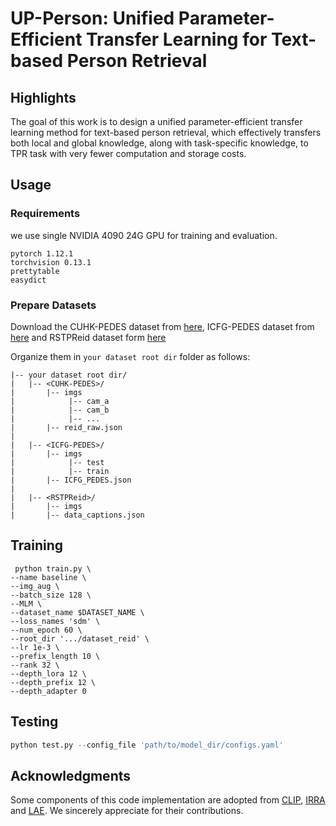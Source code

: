 # UP-Person: Unified Parameter-Efficient Transfer Learning for Text-based Person Retrieval


## Highlights

The goal of this work is to design a unified parameter-efficient transfer learning method for text-based person retrieval,  which effectively transfers both local and global knowledge, along with task-specific knowledge, to TPR task with very fewer computation and storage costs.
## Usage
### Requirements
we use single NVIDIA 4090 24G GPU for training and evaluation. 
```
pytorch 1.12.1
torchvision 0.13.1
prettytable
easydict
```

### Prepare Datasets
Download the CUHK-PEDES dataset from [here](https://github.com/ShuangLI59/Person-Search-with-Natural-Language-Description), ICFG-PEDES dataset from [here](https://github.com/zifyloo/SSAN) and RSTPReid dataset form [here](https://github.com/NjtechCVLab/RSTPReid-Dataset)

Organize them in `your dataset root dir` folder as follows:
```
|-- your dataset root dir/
|   |-- <CUHK-PEDES>/
|       |-- imgs
|            |-- cam_a
|            |-- cam_b
|            |-- ...
|       |-- reid_raw.json
|
|   |-- <ICFG-PEDES>/
|       |-- imgs
|            |-- test
|            |-- train 
|       |-- ICFG_PEDES.json
|
|   |-- <RSTPReid>/
|       |-- imgs
|       |-- data_captions.json
```


## Training

```
 python train.py \
--name baseline \
--img_aug \
--batch_size 128 \
--MLM \
--dataset_name $DATASET_NAME \
--loss_names 'sdm' \
--num_epoch 60 \
--root_dir '.../dataset_reid' \
--lr 1e-3 \
--prefix_length 10 \
--rank 32 \
--depth_lora 12 \
--depth_prefix 12 \
--depth_adapter 0 
```

## Testing

```python
python test.py --config_file 'path/to/model_dir/configs.yaml'
```


## Acknowledgments
Some components of this code implementation are adopted from [CLIP](https://github.com/openai/CLIP), [IRRA](https://github.com/anosorae/IRRA) and [LAE](https://github.com/gqk/LAE). We sincerely appreciate for their contributions.

